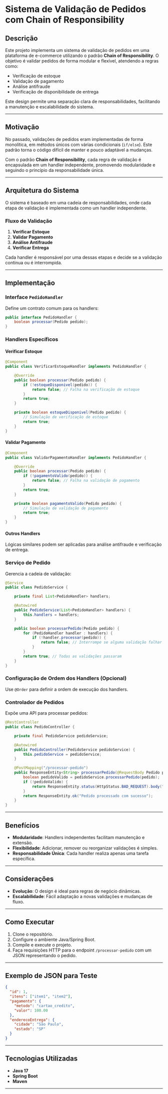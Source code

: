 
# Sistema de Validação de Pedidos com Chain of Responsibility

## Descrição

Este projeto implementa um sistema de validação de pedidos em uma plataforma de e-commerce utilizando o padrão **Chain of Responsibility**. O objetivo é validar pedidos de forma modular e flexível, atendendo a regras como:

- Verificação de estoque
- Validação de pagamento
- Análise antifraude
- Verificação de disponibilidade de entrega

Este design permite uma separação clara de responsabilidades, facilitando a manutenção e escalabilidade do sistema.

---

## Motivação

No passado, validações de pedidos eram implementadas de forma monolítica, em métodos únicos com várias condicionais (`if/else`). Este padrão torna o código difícil de manter e pouco adaptável a mudanças.

Com o padrão **Chain of Responsibility**, cada regra de validação é encapsulada em um handler independente, promovendo modularidade e seguindo o princípio da responsabilidade única.

---

## Arquitetura do Sistema

O sistema é baseado em uma cadeia de responsabilidades, onde cada etapa de validação é implementada como um handler independente.

### Fluxo de Validação

1. **Verificar Estoque**
2. **Validar Pagamento**
3. **Análise Antifraude**
4. **Verificar Entrega**

Cada handler é responsável por uma dessas etapas e decide se a validação continua ou é interrompida.

---

## Implementação

### Interface `PedidoHandler`

Define um contrato comum para os handlers:

```java
public interface PedidoHandler {
    boolean processar(Pedido pedido);
}
```

### Handlers Específicos

#### Verificar Estoque

```java
@Component
public class VerificarEstoqueHandler implements PedidoHandler {

    @Override
    public boolean processar(Pedido pedido) {
        if (!estoqueDisponivel(pedido)) {
            return false; // Falha na verificação de estoque
        }
        return true;
    }

    private boolean estoqueDisponivel(Pedido pedido) {
        // Simulação de verificação de estoque
        return true;
    }
}
```

#### Validar Pagamento

```java
@Component
public class ValidarPagamentoHandler implements PedidoHandler {

    @Override
    public boolean processar(Pedido pedido) {
        if (!pagamentoValido(pedido)) {
            return false; // Falha na validação de pagamento
        }
        return true;
    }

    private boolean pagamentoValido(Pedido pedido) {
        // Simulação de validação de pagamento
        return true;
    }
}
```

#### Outros Handlers

Lógicas similares podem ser aplicadas para análise antifraude e verificação de entrega.

### Serviço de Pedido

Gerencia a cadeia de validação:

```java
@Service
public class PedidoService {

    private final List<PedidoHandler> handlers;

    @Autowired
    public PedidoService(List<PedidoHandler> handlers) {
        this.handlers = handlers;
    }

    public boolean processarPedido(Pedido pedido) {
        for (PedidoHandler handler : handlers) {
            if (!handler.processar(pedido)) {
                return false; // Interrompe se alguma validação falhar
            }
        }
        return true; // Todas as validações passaram
    }
}
```

### Configuração de Ordem dos Handlers (Opcional)

Use `@Order` para definir a ordem de execução dos handlers.

### Controlador de Pedidos

Expõe uma API para processar pedidos:

```java
@RestController
public class PedidoController {

    private final PedidoService pedidoService;

    @Autowired
    public PedidoController(PedidoService pedidoService) {
        this.pedidoService = pedidoService;
    }

    @PostMapping("/processar-pedido")
    public ResponseEntity<String> processarPedido(@RequestBody Pedido pedido) {
        boolean pedidoValido = pedidoService.processarPedido(pedido);
        if (!pedidoValido) {
            return ResponseEntity.status(HttpStatus.BAD_REQUEST).body("Pedido inválido");
        }
        return ResponseEntity.ok("Pedido processado com sucesso");
    }
}
```

---

## Benefícios

- **Modularidade**: Handlers independentes facilitam manutenção e extensão.
- **Flexibilidade**: Adicionar, remover ou reorganizar validações é simples.
- **Responsabilidade Única**: Cada handler realiza apenas uma tarefa específica.

---

## Considerações

- **Evolução**: O design é ideal para regras de negócio dinâmicas.
- **Escalabilidade**: Fácil adaptação a novas validações e mudanças de fluxo.

---

## Como Executar

1. Clone o repositório.
2. Configure o ambiente Java/Spring Boot.
3. Compile e execute o projeto.
4. Faça requisições HTTP para o endpoint `/processar-pedido` com um JSON representando o pedido.

---

## Exemplo de JSON para Teste

```json
{
  "id": 1,
  "itens": ["item1", "item2"],
  "pagamento": {
    "metodo": "cartao_credito",
    "valor": 100.00
  },
  "enderecoEntrega": {
    "cidade": "São Paulo",
    "estado": "SP"
  }
}
```

---

## Tecnologias Utilizadas

- **Java 17**
- **Spring Boot**
- **Maven**

---